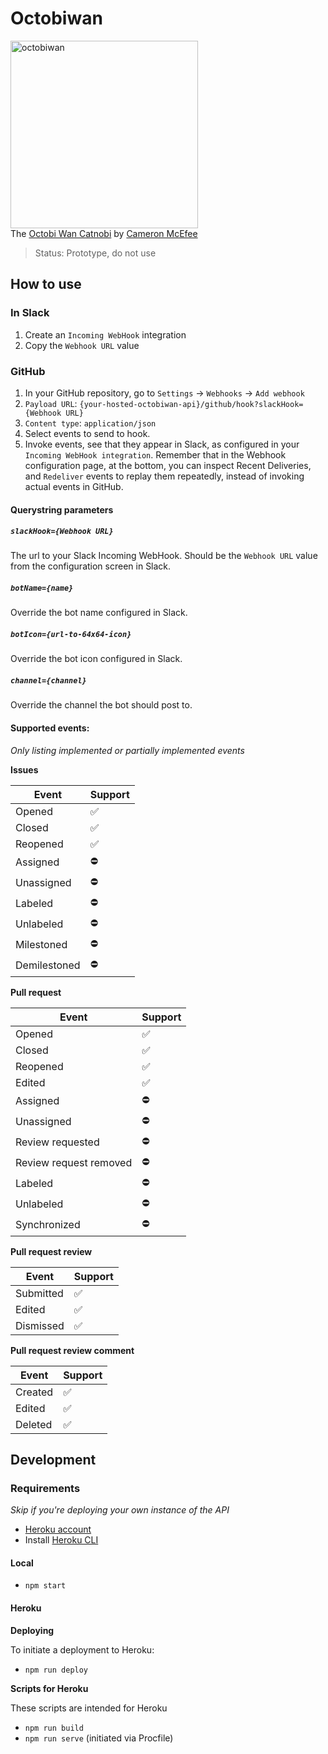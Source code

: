 # Octobiwan

<img src="https://octodex.github.com/images/octobiwan.jpg" alt="octobiwan" height="300"><br/>
The [Octobi Wan Catnobi](https://octodex.github.com/octobiwan) by
[Cameron McEfee](https://github.com/cameronmcefee)

> Status: Prototype, do not use

## How to use

### In Slack

1. Create an `Incoming WebHook` integration
1. Copy the `Webhook URL` value

### GitHub

1. In your GitHub repository, go to `Settings` -> `Webhooks` -> `Add webhook`
1. `Payload URL`: `{your-hosted-octobiwan-api}/github/hook?slackHook={Webhook
   URL}`
1. `Content type`: `application/json`
1. Select events to send to hook.
1. Invoke events, see that they appear in Slack, as configured in your `Incoming
   WebHook integration`. Remember that in the Webhook configuration page, at the
   bottom, you can inspect Recent Deliveries, and `Redeliver` events to replay
   them repeatedly, instead of invoking actual events in GitHub.

#### Querystring parameters

##### `slackHook={Webhook URL}`

The url to your Slack Incoming WebHook. Should be the `Webhook URL` value from
the configuration screen in Slack.

##### `botName={name}`

Override the bot name configured in Slack.

##### `botIcon={url-to-64x64-icon}`

Override the bot icon configured in Slack.

##### `channel={channel}`

Override the channel the bot should post to.

#### Supported events:

_Only listing implemented or partially implemented events_

**Issues**

| Event        | Support            |
| ------------ | ------------------ |
| Opened       | :white_check_mark: |
| Closed       | :white_check_mark: |
| Reopened     | :white_check_mark: |
| Assigned     | :no_entry:         |
| Unassigned   | :no_entry:         |
| Labeled      | :no_entry:         |
| Unlabeled    | :no_entry:         |
| Milestoned   | :no_entry:         |
| Demilestoned | :no_entry:         |

**Pull request**

| Event                  | Support            |
| ---------------------- | ------------------ |
| Opened                 | :white_check_mark: |
| Closed                 | :white_check_mark: |
| Reopened               | :white_check_mark: |
| Edited                 | :white_check_mark: |
| Assigned               | :no_entry:         |
| Unassigned             | :no_entry:         |
| Review requested       | :no_entry:         |
| Review request removed | :no_entry:         |
| Labeled                | :no_entry:         |
| Unlabeled              | :no_entry:         |
| Synchronized           | :no_entry:         |

**Pull request review**

| Event     | Support            |
| --------- | ------------------ |
| Submitted | :white_check_mark: |
| Edited    | :white_check_mark: |
| Dismissed | :white_check_mark: |

**Pull request review comment**

| Event   | Support            |
| ------- | ------------------ |
| Created | :white_check_mark: |
| Edited  | :white_check_mark: |
| Deleted | :white_check_mark: |

## Development

### Requirements

_Skip if you're deploying your own instance of the API_

* [Heroku account](https://signup.heroku.com/)
* Install [Heroku CLI](https://devcenter.heroku.com/articles/heroku-cli)

#### Local

* `npm start`

#### Heroku

**Deploying**

To initiate a deployment to Heroku:

* `npm run deploy`

**Scripts for Heroku**

These scripts are intended for Heroku

* `npm run build`
* `npm run serve` (initiated via Procfile)
